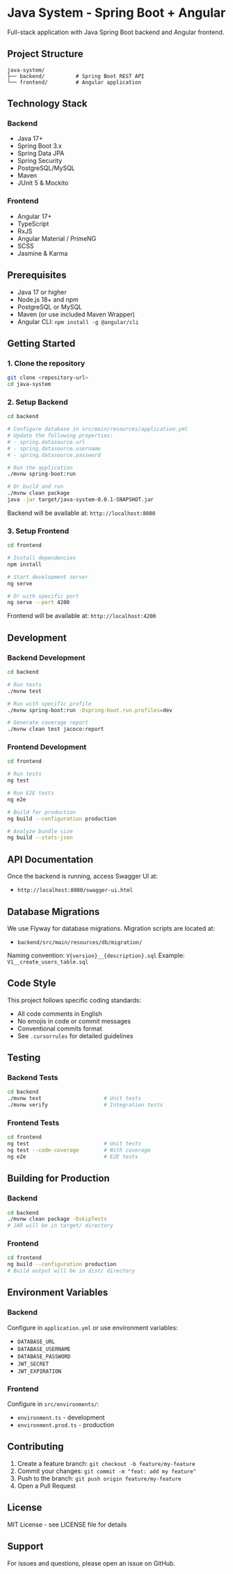 # Java System - Spring Boot + Angular

Full-stack application with Java Spring Boot backend and Angular frontend.

## Project Structure

```
java-system/
├── backend/          # Spring Boot REST API
└── frontend/         # Angular application
```

## Technology Stack

### Backend

- Java 17+
- Spring Boot 3.x
- Spring Data JPA
- Spring Security
- PostgreSQL/MySQL
- Maven
- JUnit 5 & Mockito

### Frontend

- Angular 17+
- TypeScript
- RxJS
- Angular Material / PrimeNG
- SCSS
- Jasmine & Karma

## Prerequisites

- Java 17 or higher
- Node.js 18+ and npm
- PostgreSQL or MySQL
- Maven (or use included Maven Wrapper)
- Angular CLI: `npm install -g @angular/cli`

## Getting Started

### 1. Clone the repository

```bash
git clone <repository-url>
cd java-system
```

### 2. Setup Backend

```bash
cd backend

# Configure database in src/main/resources/application.yml
# Update the following properties:
# - spring.datasource.url
# - spring.datasource.username
# - spring.datasource.password

# Run the application
./mvnw spring-boot:run

# Or build and run
./mvnw clean package
java -jar target/java-system-0.0.1-SNAPSHOT.jar
```

Backend will be available at: `http://localhost:8080`

### 3. Setup Frontend

```bash
cd frontend

# Install dependencies
npm install

# Start development server
ng serve

# Or with specific port
ng serve --port 4200
```

Frontend will be available at: `http://localhost:4200`

## Development

### Backend Development

```bash
cd backend

# Run tests
./mvnw test

# Run with specific profile
./mvnw spring-boot:run -Dspring-boot.run.profiles=dev

# Generate coverage report
./mvnw clean test jacoco:report
```

### Frontend Development

```bash
cd frontend

# Run tests
ng test

# Run E2E tests
ng e2e

# Build for production
ng build --configuration production

# Analyze bundle size
ng build --stats-json
```

## API Documentation

Once the backend is running, access Swagger UI at:

- `http://localhost:8080/swagger-ui.html`

## Database Migrations

We use Flyway for database migrations. Migration scripts are located at:

- `backend/src/main/resources/db/migration/`

Naming convention: `V{version}__{description}.sql`
Example: `V1__create_users_table.sql`

## Code Style

This project follows specific coding standards:

- All code comments in English
- No emojis in code or commit messages
- Conventional commits format
- See `.cursorrules` for detailed guidelines

## Testing

### Backend Tests

```bash
cd backend
./mvnw test                    # Unit tests
./mvnw verify                  # Integration tests
```

### Frontend Tests

```bash
cd frontend
ng test                        # Unit tests
ng test --code-coverage        # With coverage
ng e2e                         # E2E tests
```

## Building for Production

### Backend

```bash
cd backend
./mvnw clean package -DskipTests
# JAR will be in target/ directory
```

### Frontend

```bash
cd frontend
ng build --configuration production
# Build output will be in dist/ directory
```

## Environment Variables

### Backend

Configure in `application.yml` or use environment variables:

- `DATABASE_URL`
- `DATABASE_USERNAME`
- `DATABASE_PASSWORD`
- `JWT_SECRET`
- `JWT_EXPIRATION`

### Frontend

Configure in `src/environments/`:

- `environment.ts` - development
- `environment.prod.ts` - production

## Contributing

1. Create a feature branch: `git checkout -b feature/my-feature`
2. Commit your changes: `git commit -m "feat: add my feature"`
3. Push to the branch: `git push origin feature/my-feature`
4. Open a Pull Request

## License

MIT License - see LICENSE file for details

## Support

For issues and questions, please open an issue on GitHub.
